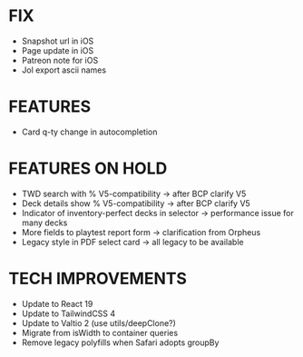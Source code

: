 # FIX
- Snapshot url in iOS
- Page update in iOS
- Patreon note for iOS
- Jol export ascii names

# FEATURES
- Card q-ty change in autocompletion

# FEATURES ON HOLD
- TWD search with % V5-compatibility -> after BCP clarify V5
- Deck details show % V5-compatibility -> after BCP clarify V5
- Indicator of inventory-perfect decks in selector -> performance issue for many decks
- More fields to playtest report form -> clarification from Orpheus
- Legacy style in PDF select card -> all legacy to be available

# TECH IMPROVEMENTS
- Update to React 19
- Update to TailwindCSS 4
- Update to Valtio 2 (use utils/deepClone?)
- Migrate from isWidth to container queries
- Remove legacy polyfills when Safari adopts groupBy

